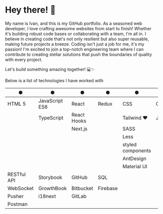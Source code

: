 # Hey there! 👋

My name is Ivan, and this is my GitHub portfolio. As a seasoned web developer, I love crafting awesome websites from start to finish! Whether it's building robust code bases or collaborating with a team, I'm all in. I believe in creating code that's not only resilient but also super reusable, making future projects a breeze.
Coding isn't just a job for me, it's my passion! I'm excited to join a top-notch engineering team where I can contribute to creating stellar solutions that push the boundaries of quality with every project.

Let's build something amazing together! 💻✨

Below is a list of technologies I have worked with

| ●           | ●             | ●          | ●           | ●                | ●                |
|-------------|---------------|------------|-------------|------------------|------------------|
| HTML 5      | JavaScript ES6| React      | Redux       | CSS              | Cypress          |
|             | TypeScript    | React Hooks|             | Tailwind ❤️      | Jest             |
|             |               | Next.js    |             | SASS             |                  | 
|             |               |            |             | Less             |                  | 
|             |               |            |             | styled components|                  | 
|             |               |            |             | AntDesign        |                  |
|             |               |            |             | Material UI      |                  |
 |RESTful API      | Storybook        | GitHub           | SQL              |
 | WebSocket        | GrowthBook       | Bitbucket        | Firebase         |
 | Pusher           | i18next          | GitLab           |                  |
|Postman          |                  |                  |                  |


